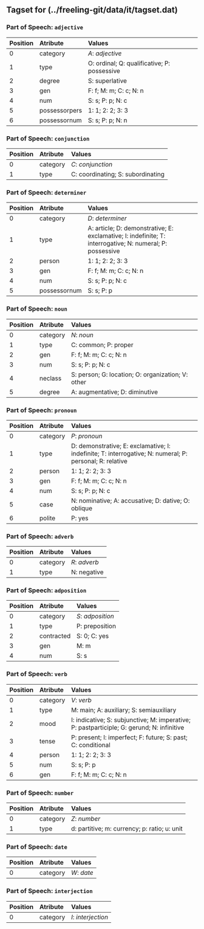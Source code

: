 ## Tagset for (../freeling-git/data/it/tagset.dat)

### Part of Speech: `adjective`
| Position | Atribute | Values |
|:----     |:----     |:----   |
| 0        | category | *A*: _adjective_ |
| 1 | type | O: ordinal;  Q: qualificative;  P: possessive |
| 2 | degree | S: superlative |
| 3 | gen | F: f;  M: m;  C: c;  N: n |
| 4 | num | S: s;  P: p;  N: c |
| 5 | possessorpers | 1: 1;  2: 2;  3: 3 |
| 6 | possessornum | S: s;  P: p;  N: n |
### Part of Speech: `conjunction`
| Position | Atribute | Values |
|:----     |:----     |:----   |
| 0        | category | *C*: _conjunction_ |
| 1 | type | C: coordinating;  S: subordinating |
### Part of Speech: `determiner`
| Position | Atribute | Values |
|:----     |:----     |:----   |
| 0        | category | *D*: _determiner_ |
| 1 | type | A: article;  D: demonstrative;  E: exclamative;  I: indefinite;  T: interrogative;  N: numeral;  P: possessive |
| 2 | person | 1: 1;  2: 2;  3: 3 |
| 3 | gen | F: f;  M: m;  C: c;  N: n |
| 4 | num | S: s;  P: p;  N: c |
| 5 | possessornum | S: s;  P: p |
### Part of Speech: `noun`
| Position | Atribute | Values |
|:----     |:----     |:----   |
| 0        | category | *N*: _noun_ |
| 1 | type | C: common;  P: proper |
| 2 | gen | F: f;  M: m;  C: c;  N: n |
| 3 | num | S: s;  P: p;  N: c |
| 4 | neclass | S: person;  G: location;  O: organization;  V: other |
| 5 | degree | A: augmentative;  D: diminutive |
### Part of Speech: `pronoun`
| Position | Atribute | Values |
|:----     |:----     |:----   |
| 0        | category | *P*: _pronoun_ |
| 1 | type | D: demonstrative;  E: exclamative;  I: indefinite;  T: interrogative;  N: numeral;  P: personal;  R: relative |
| 2 | person | 1: 1;  2: 2;  3: 3 |
| 3 | gen | F: f;  M: m;  C: c;  N: n |
| 4 | num | S: s;  P: p;  N: c |
| 5 | case | N: nominative;  A: accusative;  D: dative;  O: oblique |
| 6 | polite | P: yes |
### Part of Speech: `adverb`
| Position | Atribute | Values |
|:----     |:----     |:----   |
| 0        | category | *R*: _adverb_ |
| 1 | type | N: negative |
### Part of Speech: `adposition`
| Position | Atribute | Values |
|:----     |:----     |:----   |
| 0        | category | *S*: _adposition_ |
| 1 | type | P: preposition |
| 2 | contracted | S: 0;  C: yes |
| 3 | gen | M: m |
| 4 | num | S: s |
### Part of Speech: `verb`
| Position | Atribute | Values |
|:----     |:----     |:----   |
| 0        | category | *V*: _verb_ |
| 1 | type | M: main;  A: auxiliary;  S: semiauxiliary |
| 2 | mood | I: indicative;  S: subjunctive;  M: imperative;  P: pastparticiple;  G: gerund;  N: infinitive |
| 3 | tense | P: present;  I: imperfect;  F: future;  S: past;  C: conditional |
| 4 | person | 1: 1;  2: 2;  3: 3 |
| 5 | num | S: s;  P: p |
| 6 | gen | F: f;  M: m;  C: c;  N: n |
### Part of Speech: `number`
| Position | Atribute | Values |
|:----     |:----     |:----   |
| 0        | category | *Z*: _number_ |
| 1 | type | d: partitive;  m: currency;  p: ratio;  u: unit |
### Part of Speech: `date`
| Position | Atribute | Values |
|:----     |:----     |:----   |
| 0        | category | *W*: _date_ |
### Part of Speech: `interjection`
| Position | Atribute | Values |
|:----     |:----     |:----   |
| 0        | category | *I*: _interjection_ |
